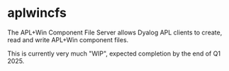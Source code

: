 # aplwincfs
The APL+Win Component File Server allows Dyalog APL clients to create, read and write
APL+Win component files.

This is currently very much "WIP", expected completion by the end of Q1 2025.
